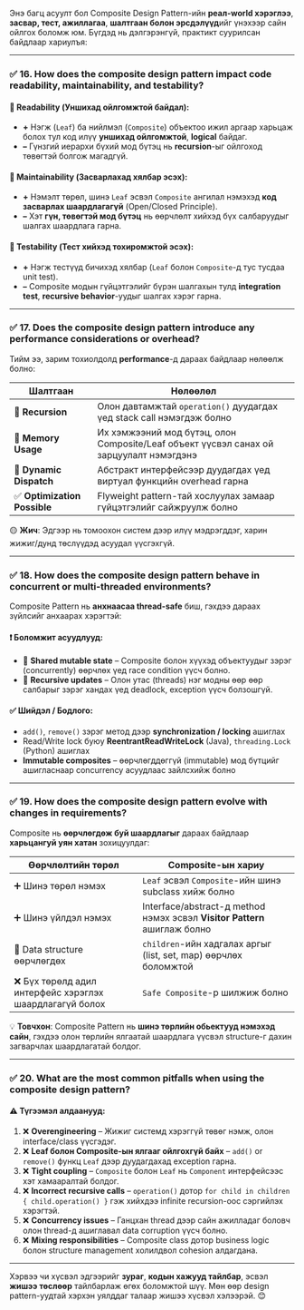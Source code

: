 Энэ багц асуулт бол Composite Design Pattern-ийн **реал-world хэрэглээ**, **засвар, тест, ажиллагаа**, **шалтгаан болон эрсдэлүүд**ийг үнэхээр сайн ойлгох боломж юм. Бүгдэд нь дэлгэрэнгүй, практикт суурилсан байдлаар хариулъя:

---

### ✅ **16. How does the composite design pattern impact code readability, maintainability, and testability?**

#### 📖 **Readability (Уншихад ойлгомжтой байдал)**:
- **+** Нэгж (`Leaf`) ба нийлмэл (`Composite`) объектоо ижил аргаар харьцаж болох тул код илүү **уншихад ойлгомжтой**, **logical** байдаг.
- **–** Гүнзгий иерархи бүхий мод бүтэц нь **recursion**-ыг ойлгоход төвөгтэй болгож магадгүй.

#### 🔧 **Maintainability (Засварлахад хялбар эсэх)**:
- **+** Нэмэлт төрөл, шинэ `Leaf` эсвэл `Composite` ангилал нэмэхэд **код засварлах шаардлагагүй** (Open/Closed Principle).
- **–** Хэт **гүн, төвөгтэй мод бүтэц** нь өөрчлөлт хийхэд бүх салбаруудыг шалгах шаардлага гарна.

#### 🧪 **Testability (Тест хийхэд тохиромжтой эсэх)**:
- **+** Нэгж тестүүд бичихэд хялбар (`Leaf` болон `Composite`-д тус тусдаа unit test).
- **–** Composite модын гүйцэтгэлийг бүрэн шалгахын тулд **integration test**, **recursive behavior**-уудыг шалгах хэрэг гарна.

---

### ✅ **17. Does the composite design pattern introduce any performance considerations or overhead?**

Тийм ээ, зарим тохиолдолд **performance**-д дараах байдлаар нөлөөлж болно:

| Шалтгаан                      | Нөлөөлөл                  |
|------------------------------|----------------------------|
| 🔁 **Recursion**             | Олон давтамжтай `operation()` дуудагдах үед stack call нэмэгдэж болно |
| 🧠 **Memory Usage**          | Их хэмжээний мод бүтэц, олон Composite/Leaf объект үүсвэл санах ой зарцуулалт нэмэгдэнэ |
| 🚀 **Dynamic Dispatch**      | Абстракт интерфейсээр дуудагдах үед виртуал функцийн overhead гарна |
| ✅ **Optimization Possible** | Flyweight pattern-тай хослуулах замаар гүйцэтгэлийг сайжруулж болно |

🟡 **Жич**: Эдгээр нь томоохон систем дээр илүү мэдрэгддэг, харин жижиг/дунд төслүүдэд асуудал үүсгэхгүй.

---

### ✅ **18. How does the composite design pattern behave in concurrent or multi-threaded environments?**

Composite Pattern нь **анхнаасаа thread-safe** биш, гэхдээ дараах зүйлсийг анхаарах хэрэгтэй:

#### ❗ Боломжит асуудлууд:
- 🔄 **Shared mutable state** – Composite болон хүүхэд объектуудыг зэрэг (concurrently) өөрчлөх үед race condition үүсч болно.
- 🧵 **Recursive updates** – Олон утас (threads) нэг модны өөр өөр салбарыг зэрэг хандах үед deadlock, exception үүсч болзошгүй.

#### ✅ **Шийдэл / Бодлого:**
- `add()`, `remove()` зэрэг метод дээр **synchronization / locking** ашиглах
- Read/Write lock буюу **ReentrantReadWriteLock** (Java), `threading.Lock` (Python) ашиглах
- **Immutable composites** – өөрчлөгддөггүй (immutable) мод бүтцийг ашигласнаар concurrency асуудлаас зайлсхийж болно

---

### ✅ **19. How does the composite design pattern evolve with changes in requirements?**

Composite нь **өөрчлөгдөж буй шаардлагыг** дараах байдлаар **харьцангуй уян хатан** зохицуулдаг:

| Өөрчлөлтийн төрөл            | Composite-ын хариу |
|------------------------------|--------------------|
| ➕ Шинэ төрөл нэмэх           | `Leaf` эсвэл `Composite`-ийн шинэ subclass хийж болно |
| ➕ Шинэ үйлдэл нэмэх           | Interface/abstract-д method нэмэх эсвэл **Visitor Pattern** ашиглаж болно |
| 🔄 Data structure өөрчлөгдөх  | `children`-ийн хадгалах аргыг (list, set, map) өөрчлөх боломжтой |
| ❌ Бүх төрөлд адил интерфейс хэрэглэх шаардлагагүй болох | `Safe Composite`-р шилжиж болно |

💡 **Товчхон**: Composite Pattern нь **шинэ төрлийн обьектууд нэмэхэд сайн**, гэхдээ олон төрлийн ялгаатай шаардлага үүсвэл structure-г дахин загварчлах шаардлагатай болдог.

---

### ✅ **20. What are the most common pitfalls when using the composite design pattern?**

#### ⚠️ **Түгээмэл алдаанууд:**

1. ❌ **Overengineering** – Жижиг системд хэрэггүй төвөг нэмж, олон interface/class үүсгэдэг.
2. ❌ **Leaf болон Composite-ын ялгааг ойлгохгүй байх** – `add()` or `remove()` функц `Leaf` дээр дуудагдахад exception гарна.
3. ❌ **Tight coupling** – `Composite` болон `Leaf` нь `Component` интерфейсээс хэт хамааралтай болдог.
4. ❌ **Incorrect recursive calls** – `operation()` дотор `for child in children { child.operation() }` гэж хийхдээ infinite recursion-оос сэргийлэх хэрэгтэй.
5. ❌ **Concurrency issues** – Ганцхан thread дээр сайн ажилладаг боловч олон thread-д ашиглавал data corruption үүсч болно.
6. ❌ **Mixing responsibilities** – Composite class дотор business logic болон structure management холилдвол cohesion алдагдана.

---

Хэрвээ чи хүсвэл эдгээрийг **зураг**, **кодын хажууд тайлбар**, эсвэл **жишээ төслөөр** тайлбарлаж өгөх боломжтой шүү. Мөн өөр design pattern-уудтай хэрхэн уялддаг талаар жишээ хүсвэл хэлээрэй. 😊